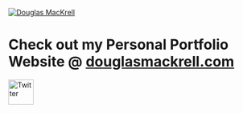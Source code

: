[![Douglas MacKrell](https://www.douglasmackrell.com/Doug-Portfolio-Social.png)](https://dougmackrell.com)

# Check out my Personal Portfolio Website @ [douglasmackrell.com](https://douglasmackrell.com)

<!-- [![Twitter](https://dougs-crossing-game.netlify.app/twitter.svg =50x50)](https://twitter.com/DouglasMacKrell) [![YouTube](https://dougs-crossing-game.netlify.app/youtube.svg =50x50)](https://youtube.com/bigmackrell) [![Email](https://dougs-crossing-game.netlify.app/gmail.svg =50x50)](bigmackrell+github@gmail.com) -->

<a href="https://twitter.com/DouglasMacKrell"><img src="https://dougs-crossing-game.netlify.app/twitter.svg" alt="Twitter" width="50" height="50" /></a>